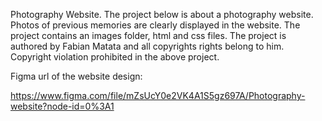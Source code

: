 Photography Website.
The project below is about a  photography website. 
Photos of previous memories are clearly displayed in the website.
The project contains an images folder, html and css files.
The project is authored by Fabian Matata and all copyrights rights belong to him.
Copyright violation prohibited in the above project.

Figma url of the website design:

https://www.figma.com/file/mZsUcY0e2VK4A1S5gz697A/Photography-website?node-id=0%3A1


